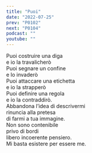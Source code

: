 ```yaml
---
title: "Puoi"
date: "2022-07-25"
prev: "P0102"
next: "P0104"
podcast: ""
youtube: ""
---
```


Puoi costruire una diga  
e io la travalicherò  
Puoi segnare un confine  
e lo invaderò  
Puoi attaccare una etichetta  
e io la strapperò  
Puoi definire una regola  
e io la contraddirò.  
Abbandona l’idea di descrivermi  
rinuncia alla pretesa  
di farmi a tua immagine.  
Non sono contenibile  
privo di bordi  
libero incoerente pensiero.  
Mi basta esistere per essere me.

